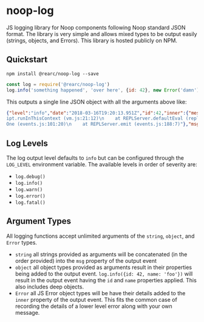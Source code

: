 # noop-log
JS logging library for Noop components following Noop standard JSON format. The
library is very simple and allows mixed types to be output easily (strings,
objects, and Errors). This library is hosted publicly on NPM.

## Quickstart
```
npm install @rearc/noop-log --save
```

```javascript
const log = require('@rearc/noop-log')
log.info('something happened', 'over here', {id: 42}, new Error('damn'))
```

This outputs a single line JSON object with all the arguments above like:
```JSON
{"level":"info","date":"2018-03-16T19:20:13.951Z","id":42,"inner":{"message":"damn","stack":"Error: damn\n    at repl:1:55\n    at sigintHandlersWrap (vm.js:22:35)\n    at sigintHandlersWrap (vm.js:73:12)\n    at ContextifyScript.Scr
ipt.runInThisContext (vm.js:21:12)\n    at REPLServer.defaultEval (repl.js:340:29)\n    at bound (domain.js:280:14)\n    at REPLServer.runBound [as eval] (domain.js:293:12)\n    at REPLServer.<anonymous> (repl.js:538:10)\n    at emit
One (events.js:101:20)\n    at REPLServer.emit (events.js:188:7)"},"msg":"something happened over here"}
```

## Log Levels
The log output level defaults to `info` but can be configured through the
`LOG_LEVEL` environment variable. The available levels in order of severity are:
- `log.debug()`
- `log.info()`
- `log.warn()`
- `log.error()`
- `log.fatal()`

## Argument Types
All logging functions accept unlimited arguments of the `string`, `object`, and
`Error` types.
- `string` all strings provided as arguments will be concatenated (in the order
  provided) into the `msg` property of the output event
- `object` all object types provided as arguments result in their properties
  being added to the output event. `log.info({id: 42, name: 'foo'})` will result
  in the output event having the `id` and `name` properties applied. This also
  includes deep objects.
- `Error` all JS Error object types will be have their details added to the
  `inner` property of the output event. This fits the common case of recording
  the details of a lower level error along with your own message.
